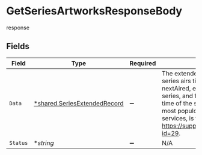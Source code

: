 # GetSeriesArtworksResponseBody

response


## Fields

| Field                                                                                                                                                                                                                                                                                                                              | Type                                                                                                                                                                                                                                                                                                                               | Required                                                                                                                                                                                                                                                                                                                           | Description                                                                                                                                                                                                                                                                                                                        |
| ---------------------------------------------------------------------------------------------------------------------------------------------------------------------------------------------------------------------------------------------------------------------------------------------------------------------------------- | ---------------------------------------------------------------------------------------------------------------------------------------------------------------------------------------------------------------------------------------------------------------------------------------------------------------------------------- | ---------------------------------------------------------------------------------------------------------------------------------------------------------------------------------------------------------------------------------------------------------------------------------------------------------------------------------- | ---------------------------------------------------------------------------------------------------------------------------------------------------------------------------------------------------------------------------------------------------------------------------------------------------------------------------------- |
| `Data`                                                                                                                                                                                                                                                                                                                             | [*shared.SeriesExtendedRecord](../../models/shared/seriesextendedrecord.md)                                                                                                                                                                                                                                                        | :heavy_minus_sign:                                                                                                                                                                                                                                                                                                                 | The extended record for a series. All series airs time like firstAired, lastAired, nextAired, etc. are in US EST for US series, and for all non-US series, the time of the showâ€™s country capital or most populous city. For streaming services, is the official release time. See https://support.thetvdb.com/kb/faq.php?id=29. |
| `Status`                                                                                                                                                                                                                                                                                                                           | **string*                                                                                                                                                                                                                                                                                                                          | :heavy_minus_sign:                                                                                                                                                                                                                                                                                                                 | N/A                                                                                                                                                                                                                                                                                                                                |